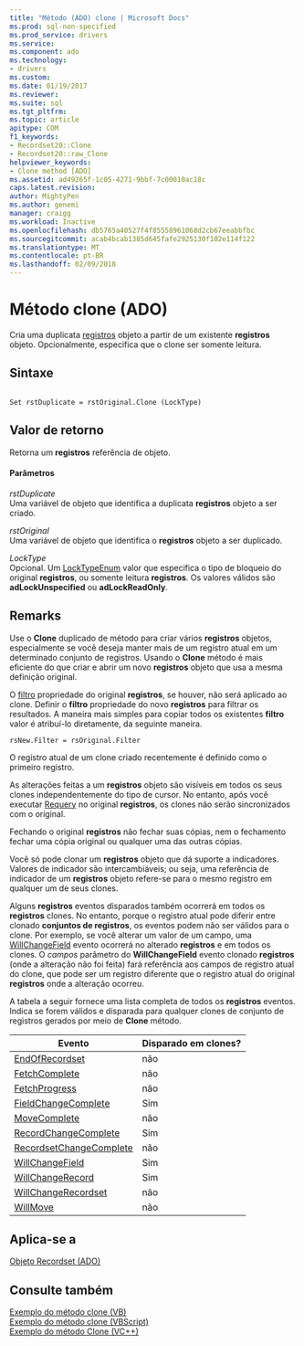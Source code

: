 ```yaml
---
title: "Método (ADO) clone | Microsoft Docs"
ms.prod: sql-non-specified
ms.prod_service: drivers
ms.service: 
ms.component: ado
ms.technology:
- drivers
ms.custom: 
ms.date: 01/19/2017
ms.reviewer: 
ms.suite: sql
ms.tgt_pltfrm: 
ms.topic: article
apitype: COM
f1_keywords:
- Recordset20::Clone
- Recordset20::raw_Clone
helpviewer_keywords:
- Clone method [ADO]
ms.assetid: ad49265f-1c05-4271-9bbf-7c00010ac18c
caps.latest.revision: 
author: MightyPen
ms.author: genemi
manager: craigg
ms.workload: Inactive
ms.openlocfilehash: db5785a40527f4f85558961068d2cb67eeabbfbc
ms.sourcegitcommit: acab4bcab1385d645fafe2925130f102e114f122
ms.translationtype: MT
ms.contentlocale: pt-BR
ms.lasthandoff: 02/09/2018
---
```

# <a name="clone-method-ado"></a>Método clone (ADO)
Cria uma duplicata [registros](../../../ado/reference/ado-api/recordset-object-ado.md) objeto a partir de um existente **registros** objeto. Opcionalmente, especifica que o clone ser somente leitura.  
  
## <a name="syntax"></a>Sintaxe  
  
```  
  
Set rstDuplicate = rstOriginal.Clone (LockType)  
```  
  
## <a name="return-value"></a>Valor de retorno  
 Retorna um **registros** referência de objeto.  
  
#### <a name="parameters"></a>Parâmetros  
 *rstDuplicate*  
 Uma variável de objeto que identifica a duplicata **registros** objeto a ser criado.  
  
 *rstOriginal*  
 Uma variável de objeto que identifica o **registros** objeto a ser duplicado.  
  
 *LockType*  
 Opcional. Um [LockTypeEnum](../../../ado/reference/ado-api/locktypeenum.md) valor que especifica o tipo de bloqueio do original **registros**, ou somente leitura **registros**. Os valores válidos são **adLockUnspecified** ou **adLockReadOnly**.  
  
## <a name="remarks"></a>Remarks  
 Use o **Clone** duplicado de método para criar vários **registros** objetos, especialmente se você deseja manter mais de um registro atual em um determinado conjunto de registros. Usando o **Clone** método é mais eficiente do que criar e abrir um novo **registros** objeto que usa a mesma definição original.  
  
 O [filtro](../../../ado/reference/ado-api/filter-property.md) propriedade do original **registros**, se houver, não será aplicado ao clone. Definir o **filtro** propriedade do novo **registros** para filtrar os resultados. A maneira mais simples para copiar todos os existentes **filtro** valor é atribuí-lo diretamente, da seguinte maneira.  
  
```  
rsNew.Filter = rsOriginal.Filter  
```  
  
 O registro atual de um clone criado recentemente é definido como o primeiro registro.  
  
 As alterações feitas a um **registros** objeto são visíveis em todos os seus clones independentemente do tipo de cursor. No entanto, após você executar [Requery](../../../ado/reference/ado-api/requery-method.md) no original **registros**, os clones não serão sincronizados com o original.  
  
 Fechando o original **registros** não fechar suas cópias, nem o fechamento fechar uma cópia original ou qualquer uma das outras cópias.  
  
 Você só pode clonar um **registros** objeto que dá suporte a indicadores. Valores de indicador são intercambiáveis; ou seja, uma referência de indicador de um **registros** objeto refere-se para o mesmo registro em qualquer um de seus clones.  
  
 Alguns **registros** eventos disparados também ocorrerá em todos os **registros** clones. No entanto, porque o registro atual pode diferir entre clonado **conjuntos de registros**, os eventos podem não ser válidos para o clone. Por exemplo, se você alterar um valor de um campo, uma [WillChangeField](../../../ado/reference/ado-api/willchangefield-and-fieldchangecomplete-events-ado.md) evento ocorrerá no alterado **registros** e em todos os clones. O *campos* parâmetro do **WillChangeField** evento clonado **registros** (onde a alteração não foi feita) fará referência aos campos de registro atual do clone, que pode ser um registro diferente que o registro atual do original **registros** onde a alteração ocorreu.  
  
 A tabela a seguir fornece uma lista completa de todos os **registros** eventos. Indica se forem válidos e disparada para qualquer clones de conjunto de registros gerados por meio de **Clone** método.  
  
|Evento|Disparado em clones?|  
|-----------|--------------------------|  
|[EndOfRecordset](../../../ado/reference/ado-api/endofrecordset-event-ado.md)|não|  
|[FetchComplete](../../../ado/reference/ado-api/fetchcomplete-event-ado.md)|não|  
|[FetchProgress](../../../ado/reference/ado-api/fetchprogress-event-ado.md)|não|  
|[FieldChangeComplete](../../../ado/reference/ado-api/willchangefield-and-fieldchangecomplete-events-ado.md)|Sim|  
|[MoveComplete](../../../ado/reference/ado-api/willmove-and-movecomplete-events-ado.md)|não|  
|[RecordChangeComplete](../../../ado/reference/ado-api/willchangerecord-and-recordchangecomplete-events-ado.md)|Sim|  
|[RecordsetChangeComplete](../../../ado/reference/ado-api/willchangerecordset-and-recordsetchangecomplete-events-ado.md)|não|  
|[WillChangeField](../../../ado/reference/ado-api/willchangefield-and-fieldchangecomplete-events-ado.md)|Sim|  
|[WillChangeRecord](../../../ado/reference/ado-api/willchangerecord-and-recordchangecomplete-events-ado.md)|Sim|  
|[WillChangeRecordset](../../../ado/reference/ado-api/willchangerecordset-and-recordsetchangecomplete-events-ado.md)|não|  
|[WillMove](../../../ado/reference/ado-api/willmove-and-movecomplete-events-ado.md)|não|  
  
## <a name="applies-to"></a>Aplica-se a  
 [Objeto Recordset (ADO)](../../../ado/reference/ado-api/recordset-object-ado.md)  
  
## <a name="see-also"></a>Consulte também  
 [Exemplo do método clone (VB)](../../../ado/reference/ado-api/clone-method-example-vb.md)   
 [Exemplo do método clone (VBScript)](../../../ado/reference/ado-api/clone-method-example-vbscript.md)   
 [Exemplo do método Clone (VC++)](../../../ado/reference/ado-api/clone-method-example-vc.md)   
